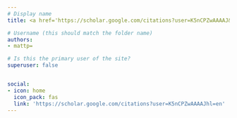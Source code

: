 ```yaml
---
# Display name
title: <a href='https://scholar.google.com/citations?user=K5nCPZwAAAAJ&hl=en' target="_blank" rel="noopener noreferrer">Matthew E. Peters</a>

# Username (this should match the folder name)
authors:
- mattp=

# Is this the primary user of the site?
superuser: false


social:
- icon: home
  icon_pack: fas
  link: 'https://scholar.google.com/citations?user=K5nCPZwAAAAJhl=en'
---
```

